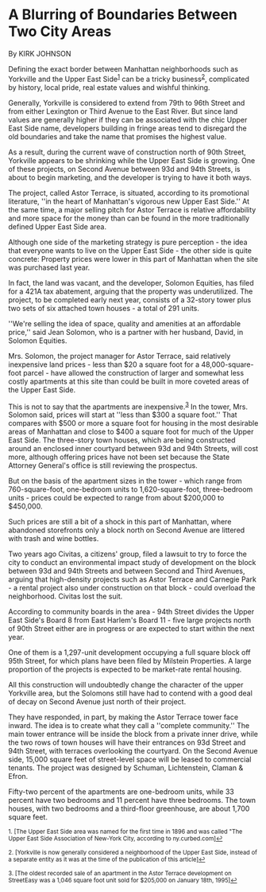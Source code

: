 A Blurring of Boundaries Between Two City Areas
===
By KIRK JOHNSON

Defining the exact border between Manhattan neighborhoods such as Yorkville and the Upper East Side<sup><a href="#fn1" id="ref1">1</a></sup> can be a tricky business<sup><a href="#fn2" id="ref2">2</a></sup>, complicated by history, local pride, real estate values and wishful thinking.

Generally, Yorkville is considered to extend from 79th to 96th Street and from either Lexington or Third Avenue to the East River. But since land values are generally higher if they can be associated with the chic Upper East Side name, developers building in fringe areas tend to disregard the old boundaries and take the name that promises the highest value.

As a result, during the current wave of construction north of 90th Street, Yorkville appears to be shrinking while the Upper East Side is growing. One of these projects, on Second Avenue between 93d and 94th Streets, is about to begin marketing, and the developer is trying to have it both ways.

The project, called Astor Terrace, is situated, according to its promotional literature, ''in the heart of Manhattan's vigorous new Upper East Side.'' At the same time, a major selling pitch for Astor Terrace is relative affordability and more space for the money than can be found in the more traditionally defined Upper East Side area.

Although one side of the marketing strategy is pure perception - the idea that everyone wants to live on the Upper East Side - the other side is quite concrete: Property prices were lower in this part of Manhattan when the site was purchased last year.

In fact, the land was vacant, and the developer, Solomon Equities, has filed for a 421A tax abatement, arguing that the property was underutilized. The project, to be completed early next year, consists of a 32-story tower plus two sets of six attached town houses - a total of 291 units.

''We're selling the idea of space, quality and amenities at an affordable price,'' said Jean Solomon, who is a partner with her husband, David, in Solomon Equities.

Mrs. Solomon, the project manager for Astor Terrace, said relatively inexpensive land prices - less than $20 a square foot for a 48,000-square- foot parcel - have allowed the construction of larger and somewhat less costly apartments at this site than could be built in more coveted areas of the Upper East Side.

This is not to say that the apartments are inexpensive.<sup><a href="#fn3" id="ref3">3</a></sup> In the tower, Mrs. Solomon said, prices will start at ''less than $300 a square foot.'' That compares with $500 or more a square foot for housing in the most desirable areas of Manhattan and close to $400 a square foot for much of the Upper East Side. The three-story town houses, which are being constructed around an enclosed inner courtyard between 93d and 94th Streets, will cost more, although offering prices have not been set because the State Attorney General's office is still reviewing the prospectus.

But on the basis of the apartment sizes in the tower - which range from 760-square-foot, one-bedroom units to 1,620-square-foot, three-bedroom units - prices could be expected to range from about $200,000 to $450,000.

Such prices are still a bit of a shock in this part of Manhattan, where abandoned storefronts only a block north on Second Avenue are littered with trash and wine bottles.

Two years ago Civitas, a citizens' group, filed a lawsuit to try to force the city to conduct an environmental impact study of development on the block between 93d and 94th Streets and between Second and Third Avenues, arguing that high-density projects such as Astor Terrace and Carnegie Park - a rental project also under construction on that block - could overload the neighborhood. Civitas lost the suit.

According to community boards in the area - 94th Street divides the Upper East Side's Board 8 from East Harlem's Board 11 - five large projects north of 90th Street either are in progress or are expected to start within the next year.

One of them is a 1,297-unit development occupying a full square block off 95th Street, for which plans have been filed by Milstein Properties. A large proportion of the projects is expected to be market-rate rental housing.

All this construction will undoubtedly change the character of the upper Yorkville area, but the Solomons still have had to contend with a good deal of decay on Second Avenue just north of their project.

They have responded, in part, by making the Astor Terrace tower face inward. The idea is to create what they call a ''complete community.'' The main tower entrance will be inside the block from a private inner drive, while the two rows of town houses will have their entrances on 93d Street and 94th Street, with terraces overlooking the courtyard. On the Second Avenue side, 15,000 square feet of street-level space will be leased to commercial tenants. The project was designed by Schuman, Lichtenstein, Claman & Efron.

Fifty-two percent of the apartments are one-bedroom units, while 33 percent have two bedrooms and 11 percent have three bedrooms. The town houses, with two bedrooms and a third-floor greenhouse, are about 1,700 square feet.

<sup id="fn1">1. [The Upper East Side area was named for the first time in 1896 and was called "The Upper East Side Association of New-York City, according to ny.curbed.com]<a href="#ref1" title="Jump back to footnote 1 in the text.">↩</a></sup>

<sup id="fn2">2. [Yorkville is now generally considered a neighborhood of the Upper East Side, instead of a separate entity as it was at the time of the publication of this article]<a href="#ref2" title="Jump back to footnote 2 in the text.">↩</a></sup>

<sup id="fn3">3. [The oldest recorded sale of an apartment in the Astor Terrace development on StreetEasy was a 1,046 square foot unit sold for $205,000 on January 18th, 1995]<a href="#ref3" title="Jump back to footnote 3 in the text.">↩</a></sup>



